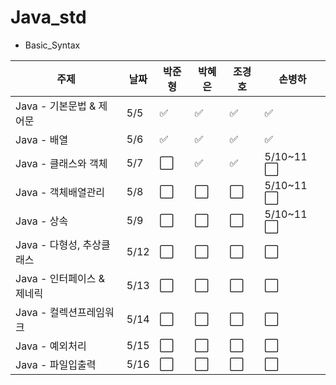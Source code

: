 # Java_std

- Basic_Syntax
  

| 주제                          | 날짜   | 박준형     | 박혜은     | 조경호     | 손병하     |
|-----------------------------|--------|------------|------------|------------|------------|
| Java - 기본문법 & 제어문    | 5/5    | ✅         | ✅         | ✅         | ✅         |
| Java - 배열                 | 5/6    | ✅         | ✅         | ✅         | ✅         |
| Java - 클래스와 객체        | 5/7    | ⬜️         | ✅         | ✅         | 5/10~11 ⬜️ |
| Java - 객체배열관리         | 5/8    | ⬜️         | ⬜️         | ⬜️         | 5/10~11 ⬜️ |
| Java - 상속                 | 5/9    | ⬜️         | ⬜️         | ⬜️         | 5/10~11 ⬜️ |
| Java - 다형성, 추상클래스   | 5/12   | ⬜️         | ⬜️         | ⬜️         | ⬜️         |
| Java - 인터페이스 & 제네릭  | 5/13   | ⬜️         | ⬜️         | ⬜️         | ⬜️         |
| Java - 컬렉션프레임워크     | 5/14   | ⬜️         | ⬜️         | ⬜️         | ⬜️         |
| Java - 예외처리             | 5/15   | ⬜️         | ⬜️         | ⬜️         | ⬜️         |
| Java - 파일입출력           | 5/16   | ⬜️         | ⬜️         | ⬜️         | ⬜️         |

